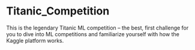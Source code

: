 # Titanic_Competition
This is the legendary Titanic ML competition – the best, first challenge for you to dive into ML competitions and familiarize yourself with how the Kaggle platform works.
